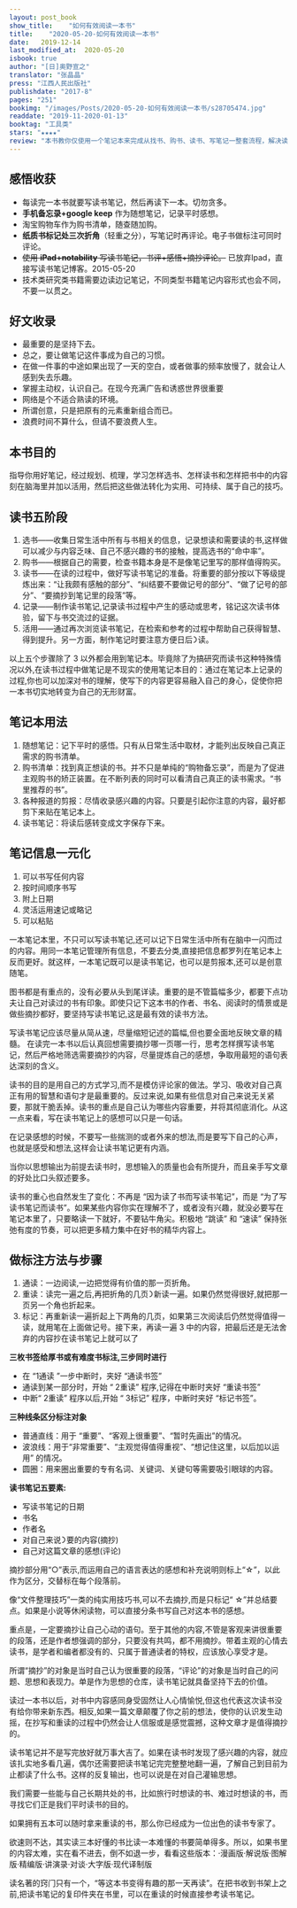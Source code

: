 ```yaml
---
layout: post_book
show_title:    "如何有效阅读一本书"
title:    "2020-05-20-如何有效阅读一本书"
date:   2019-12-14
last_modified_at:  2020-05-20
isbook: true
author: "[日]奥野宣之"
translator: "张晶晶"
press: "江⻄人⺠出版社"
publishdate: "2017-8"
pages: "251"
bookimg: "/images/Posts/2020-05-20-如何有效阅读一本书/s28705474.jpg"
readdate: "2019-11-2020-01-13"
booktag: "工具类"
stars: "★★★★" 
review: "本书教你仅使用一个笔记本来完成从找书、购书、读书、写笔记一整套流程，解决读完即忘、知识转化等问题。重点介绍笔记本在读书过程中如何使用、如何正确的读书并做好标记、如何写读书笔记。对于想要扎实读书的人，这本书是个很好的入⻔手册。书中有些方法难免过时，但作者提出的读书五阶段、读书技巧、笔记形式等还是有很大参考价值，值得我们借鉴并找到最符合自己最佳读书方法体系。"
---
```


## 感悟收获

- 每读完一本书就要写读书笔记，然后再读下一本。切勿贪多。  
- **手机备忘录+google keep** 作为随想笔记，记录平时感想。  
- 淘宝购物⻋作为购书清单，随查随加购。  
- **纸质书标记处三次折⻆**（轻重之分），写笔记时再评论。电子书做标注可同时评论。
- ~~使用 **iPad+notability** 写读书笔记，书评+感悟+摘抄评论。~~ 已放弃Ipad，直接写读书笔记博客。2015-05-20
- 技术类研究类书籍需要边读边记笔记，不同类型书籍笔记内容形式也会不同，不要一以贯之。

## 好文收录

- 最重要的是坚持下去。
- 总之，要让做笔记这件事成为自己的习惯。
- 在做一件事的中途如果出现了一天的空白，或者做事的频率放慢了，就会让人感到失去乐趣。
- 掌握主动权，认识自己。在现今充满广告和诱惑世界很重要
- 网络是个不适合熟读的环境。
- 所谓创意，只是把原有的元素重新组合而已。
- 浪费时间不算什么，但请不要浪费人生。

## 本书目的

指导你用好笔记，经过规划、梳理，学习怎样选书、怎样读书和怎样把书中的内容刻在脑海里并加以活用，然后把这些做法转化为实用、可持续、属于自己的技巧。

## 读书五阶段

1. 选书——收集日常生活中所有与书相关的信息，记录想读和需要读的书,这样做可以减少与内容乏味、自己不感兴趣的书的接触，提高选书的“命中率”。
2. 购书——根据自己的需要，检查书籍本身是不是像笔记里写的那样值得购买。
3. 读书——在读的过程中，做好写读书笔记的准备。将重要的部分按以下等级提炼出来：“让我颇有感触的部分”、“纠结要不要做记号的部分”、“做了记号的部分”、“要摘抄到笔记里的段落”等。
4. 记录——制作读书笔记,记录读书过程中产生的感动或思考，铭记这次读书体验，留下与书交流过的证据。
5. 活用——通过再次浏览读书笔记，在检索和参考的过程中帮助自己获得智慧、得到提升。另一方面，制作笔记时要注意方便日后᯿读。

以上五个步骤除了 3 以外都会用到笔记本。毕竟除了为搞研究而读书这种特殊情况以外,在读书过程中做笔记是不现实的使用笔记本目的：通过在笔记本上记录的过程,你也可以加深对书的理解，使写下的内容更容易融入自己的身心，促使你把一本书切实地转变为自己的无形财富。

## 笔记本用法

1. 随想笔记：记下平时的感悟。只有从日常生活中取材，才能列出反映自己真正需求的购书清单。
2. 购书清单：找到真正想读的书。并不只是单纯的“购物备忘录”，而是为了促进主观购书的矫正装置。在不断列表的同时可以看清自己真正的读书需求。“书里推荐的书”。
3. 各种报道的剪报：尽情收录感兴趣的内容。只要是引起你注意的内容，最好都剪下来贴在笔记本上。
4. 读书笔记：将读后感转变成文字保存下来。

## 笔记信息一元化

1. 可以书写任何内容 
2. 按时间顺序书写
3. 附上日期
4. 灵活运用速记或略记
5. 可以粘贴
 
一本笔记本里，不只可以写读书笔记,还可以记下日常生活中所有在脑中一闪而过的内容。用同一本笔记管理所有信息，不要去分类,直接把信息都罗列在笔记本上反而更好。就这样，一本笔记既可以是读书笔记，也可以是剪报本,还可以是创意随笔。

图书都是有重点的，没有必要从头到尾详读。重要的是不管篇幅多少，都要下点功夫让自己对读过的书有印象。即使只记下这本书的作者、书名、阅读时的情景或是做些摘抄都好，要坚持写读书笔记,这是最有效的读书方法。

写读书笔记应该尽量从简从速，尽量缩短记述的篇幅,但也要全面地反映文章的精髓。 在读完一本书以后认真回想需要摘抄哪一⻚哪一行，思考怎样撰写读书笔记，然后严格地筛选需要摘抄的内容，尽量提炼自己的感想，争取用最短的语句表达深刻的含义。

读书的目的是用自己的方式学习,而不是模仿评论家的做法。学习、吸收对自己真正有用的智慧和语句才是最重要的。反过来说,如果有些信息对自己来说无关紧要，那就干脆丢掉。读书的重点是自己认为哪些内容重要，并将其彻底消化。从这一点来看，写在读书笔记上的感想可以只是一句话。

在记录感想的时候，不要写一些揣测的或者外来的想法,而是要写下自己的心声，也就是感受和想法,这样会让读书笔记更有内涵。

当你以思想输出为前提去读书时，思想输入的质量也会有所提升，而且亲手写文章的好处比口头叙述要多。

读书的重心也自然发生了变化：不再是 “因为读了书而写读书笔记”，而是 “为了写读书笔记而读书”。如果某些内容你实在理解不了，或者没有兴趣，就没必要写在笔记本里了，只要略读一下就好，不要钻牛⻆尖。积极地 “跳读” 和 “速读” 保持张弛有度的节奏，可以把更多精力集中在好书的精华内容上。

## 做标注方法与步骤

1. 通读：一边阅读,一边把觉得有价值的那一⻚折⻆。
2. 重读：读完一遍之后,再把折⻆的几⻚᯿新读一遍。如果仍然觉得很好,就把那一⻚另一个⻆也折起来。
3. 标记：再重新读一遍折起上下两⻆的几⻚，如果第三次阅读后仍然觉得值得一读，就用笔在上面做记号。接下来，再读一遍 3 中的内容，把最后还是无法舍弃的内容抄在读书笔记上就可以了

**三枚书签给厚书或有难度书标注,三步同时进行**

- 在 “1通读 ”一步中断时，夹好 “通读书签”
- 通读到某一部分时，开始 “ 2重读” 程序,记得在中断时夹好 “重读书签”
- 中断“ 2重读” 程序以后,开始 “ 3标记” 程序，中断时夹好 “标记书签”。

**三种线条区分标注对象**

- 普通直线：用于 “重要”、“客观上很重要”、“暂时先画出”的情况。
- 波浪线：用于“非常重要”、“主观觉得值得重视”、“想记住这里，以后加以运用” 的情况。
- 圆圈：用来圈出重要的专有名词、关键词、关键句等需要吸引眼球的内容。

**读书笔记五要素:**
- 写读书笔记的日期
- 书名
- 作者名
- 对自己来说᯿要的内容(摘抄)
- 自己对这篇文章的感想(评论)

摘抄部分用“○”表示,而运用自己的语言表达的感想和补充说明则标上“☆”，以此作为区分，交替标在每个段落前。

像“文件整理技巧”一类的纯实用技巧书,可以不去摘抄,而是只标记“ ☆”并总结要点。如果是小说等休闲读物，可以直接分条书写自己对这本书的感想。

重点是，一定要摘抄让自己心动的语句。至于其他的内容,不管是客观来讲很重要的段落，还是作者想强调的部分，只要没有共鸣，都不用摘抄。带着主观的心情去读书，是学者和编者都没有的、只属于普通读者的特权，应该放心享受才是。

所谓“摘抄”的对象是当时自己认为很重要的段落，“评论”的对象是当时自己的问题、思想和表现力。单是作为思想的仓库，读书笔记就具备坚持下去的价值。

读过一本书以后，对书中内容感同身受固然让人心情愉悦,但这也代表这次读书没有给你带来新东⻄。相反,如果一篇文章颠覆了你之前的想法，使你的认识发生动摇，在抄写和重读的过程中仍然会让人信服或是感觉震撼，这种文章才是值得摘抄的。

读书笔记并不是写完放好就万事大吉了。如果在读书时发现了感兴趣的内容，就应该扎实地多看几遍，偶尔还需要把读书笔记完完整整地翻一遍，了解自己到目前为止都读了什么书。这样的反复输出，也可以说是在对自己灌输思想。

我们需要一些能与自己⻓期共处的书，比如旅行时想读的书、难过时想读的书，而寻找它们正是我们平时读书的目的。

如果拥有五本可以随时拿来重读的书，那么你已经成为一位出色的读书专家了。

欲速则不达，其实读三本好懂的书比读一本难懂的书要简单得多。所以，如果书里的内容太难，实在看不进去，倒不如退一步，看看这些版本：·漫画版·解说版·图解版·精编版·讲演录·对谈·大字版·现代译制版

读名著的窍⻔只有一个，“等这本书变得有趣的那一天再读”。在把书收到书架上之前,把读书笔记的复印件夹在书里，可以在重读的时候直接参考读书笔记。



<!--more-->